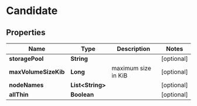 # Candidate

## Properties
Name | Type | Description | Notes
------------ | ------------- | ------------- | -------------
**storagePool** | **String** |  |  [optional]
**maxVolumeSizeKib** | **Long** | maximum size in KiB |  [optional]
**nodeNames** | **List&lt;String&gt;** |  |  [optional]
**allThin** | **Boolean** |  |  [optional]
